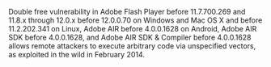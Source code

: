 Double free vulnerability in Adobe Flash Player before 11.7.700.269 and 11.8.x through 12.0.x before 12.0.0.70 on Windows and Mac OS X and before 11.2.202.341 on Linux, Adobe AIR before 4.0.0.1628 on Android, Adobe AIR SDK before 4.0.0.1628, and Adobe AIR SDK & Compiler before 4.0.0.1628 allows remote attackers to execute arbitrary code via unspecified vectors, as exploited in the wild in February 2014.